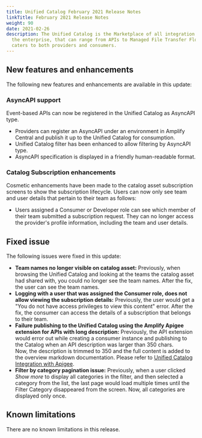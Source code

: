 ```yaml
---
title: Unified Catalog February 2021 Release Notes
linkTitle: February 2021 Release Notes
weight: 90
date: 2021-02-26
description: The Unified Catalog is the Marketplace of all integration assets in
  the enterprise, that can range from APIs to Managed File Transfer Flows, and
  caters to both providers and consumers.
---
```

## New features and enhancements

The following new features and enhancements are available in this update:

### AsyncAPI support

Event-based APIs can now be registered in the Unified Catalog as AsyncAPI type.

* Providers can register an AsyncAPI under an environment in Amplify Central and publish it up to the Unified Catalog for consumption.
* Unified Catalog filter has been enhanced to allow filtering by AsyncAPI type.
* AsyncAPI specification is displayed in a friendly human-readable format.

### Catalog Subscription enhancements

Cosmetic enhancements have been made to the catalog asset subscription screens to show the subscription lifecycle. Users can now only see team and user details that pertain to their team as follows:

* Users assigned a Consumer or Developer role  can see which member of their team submitted a subscription request. They can no longer access the provider's profile information, including the team and user details.

## Fixed issue

The following issues were fixed in this update:

* **Team names no longer visible on catalog asset:** Previously, when browsing the Unified Catalog and looking at the teams the catalog asset had shared with, you could no longer see the team names. After the fix, the user can see the team names.
* **Logging with a user that was assigned the Consumer role, does not allow viewing the subscription details:** Previously, the user would get a "You do not have access privileges to view this content" error. After the fix, the consumer can access the details of a subscription that belongs to their team.
* **Failure publishing to the Unified Catalog using the Amplify Apigee extension for APIs with long description:** Previously, the API extension would error out while creating a consumer instance and publishing to the Catalog when an API description was larger than 350 chars. Now, the description is trimmed to 350 and the full content is added to the overview markdown documentation. Please refer to  [Unified Catalog Integration with Apigee](<* https://github.com/Axway/unified-catalog-integrations/tree/master/apigee/apigee-extension>).
* **Filter by category pagination issue:** Previously, when a user clicked *Show more* to display all categories in the filter, and then selected a category from the list, the last page would load multiple times until the Filter Category disappeared from the screen. Now, all categories are displayed only once.

## Known limitations

There are no known limitations in this release.
